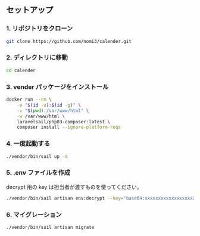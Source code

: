 ## セットアップ

### 1. リポジトリをクローン

```bash
git clone https://github.com/nomi3/calender.git
```

### 2. ディレクトリに移動

```bash
cd calender
```

### 3. vender パッケージをインストール

```bash
docker run --rm \
    -u "$(id -u):$(id -g)" \
    -v "$(pwd):/var/www/html" \
    -w /var/www/html \
    laravelsail/php83-composer:latest \
    composer install --ignore-platform-reqs
```

### 4. 一度起動する

```bash
./vendor/bin/sail up -d
```

### 5. .env ファイルを作成

decrypt 用の key は担当者が渡すものを使ってください。

```bash
./vendor/bin/sail artisan env:decrypt --key="base64:xxxxxxxxxxxxxxxxxxxxxxxxxxxxxxxxxxxxxxxxxxx="
```

### 6. マイグレーション

```bash
./vendor/bin/sail artisan migrate
```
